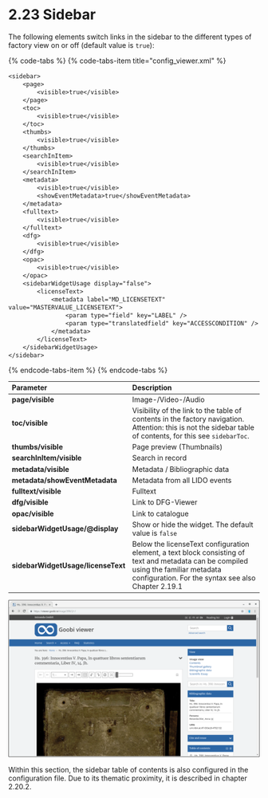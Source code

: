 # 2.23 Sidebar

The following elements switch links in the sidebar to the different types of factory view on or off \(default value is `true`\):

{% code-tabs %}
{% code-tabs-item title="config\_viewer.xml" %}
```markup
<sidebar>
    <page>
        <visible>true</visible>
    </page>
    <toc>
        <visible>true</visible>
    </toc>
    <thumbs>
        <visible>true</visible>
    </thumbs>
    <searchInItem>
        <visible>true</visible>
    </searchInItem>
    <metadata>
        <visible>true</visible>
        <showEventMetadata>true</showEventMetadata>
    </metadata>
    <fulltext>
        <visible>true</visible>
    </fulltext>
    <dfg>
        <visible>true</visible>
    </dfg>
    <opac>
        <visible>true</visible>
    </opac>
    <sidebarWidgetUsage display="false">
        <licenseText>
            <metadata label="MD_LICENSETEXT" value="MASTERVALUE_LICENSETEXT">
                <param type="field" key="LABEL" />
                <param type="translatedfield" key="ACCESSCONDITION" />
            </metadata>
        </licenseText>
    </sidebarWidgetUsage>
</sidebar>
```
{% endcode-tabs-item %}
{% endcode-tabs %}

| **Parameter** | Description |
| :--- | :--- |
| **page/visible** | Image-/Video-/Audio |
| **toc/visible** | Visibility of the link to the table of contents in the factory navigation. Attention: this is not the sidebar table of contents, for this see `sidebarToc`. |
| **thumbs/visible** | Page preview \(Thumbnails\) |
| **searchInItem/visible** | Search in record |
| **metadata/visible** | Metadata / Bibliographic data |
| **metadata/showEventMetadata** | Metadata from all LIDO events |
| **fulltext/visible** | Fulltext |
| **dfg/visible** | Link to DFG-Viewer |
| **opac/visible** | Link to catalogue |
| **sidebarWidgetUsage/@display** | Show or hide the widget. The default value is `false` |
| **sidebarWidgetUsage/licenseText** | Below the licenseText configuration element, a text block consisting of text and metadata can be compiled using the familiar metadata configuration. For the syntax see also Chapter 2.19.1 |

![The sidebar is displayed here on the right side.](../.gitbook/assets/2.23.png)

Within this section, the sidebar table of contents is also configured in the configuration file. Due to its thematic proximity, it is described in chapter 2.20.2.

